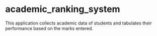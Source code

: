 # academic_ranking_system
This application collects academic data of students and tabulates their performance  based on the marks entered.
